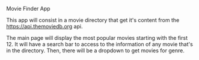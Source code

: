 Movie Finder App

This app will consist in a movie directory that get it's content from the https://api.themoviedb.org api.

The main page will display the most popular movies starting with the first 12.
It will have a search bar to access to the information of any movie that's in the directory.
Then, there will be a dropdown to get movies for genre.
